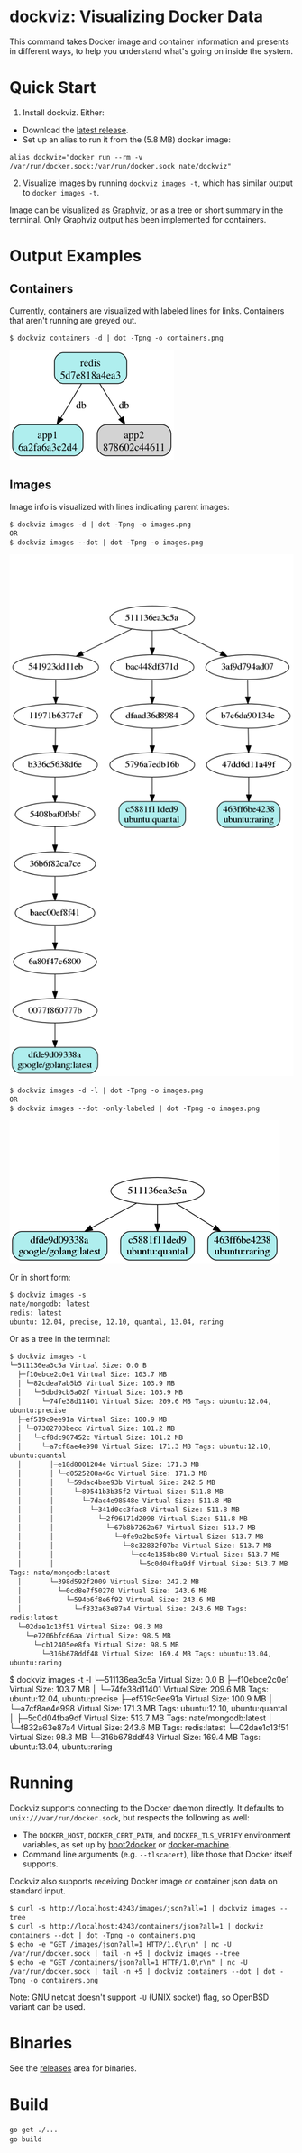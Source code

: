 # dockviz: Visualizing Docker Data

This command takes Docker image and container information and presents in
different ways, to help you understand what's going on inside the system.

# Quick Start

1. Install dockviz.  Either:
  * Download the [latest release](https://github.com/justone/dockviz/releases).
  * Set up an alias to run it from the (5.8 MB) docker image: 

  ```
  alias dockviz="docker run --rm -v /var/run/docker.sock:/var/run/docker.sock nate/dockviz"
  ```
2. Visualize images by running `dockviz images -t`, which has similar output to `docker images -t`.

Image can be visualized as [Graphviz](http://www.graphviz.org), or as a tree or short summary in the terminal.  Only Graphviz output has been implemented for containers.

# Output Examples

## Containers

Currently, containers are visualized with labeled lines for links.  Containers that aren't running are greyed out.

```
$ dockviz containers -d | dot -Tpng -o containers.png
```

![](sample/containers.png "Container")

## Images

Image info is visualized with lines indicating parent images:

```
$ dockviz images -d | dot -Tpng -o images.png
OR
$ dockviz images --dot | dot -Tpng -o images.png
```

![](sample/images.png "Image")

```
$ dockviz images -d -l | dot -Tpng -o images.png
OR
$ dockviz images --dot -only-labeled | dot -Tpng -o images.png
```

![](sample/images_only_labeled.png "Image")

Or in short form:

```
$ dockviz images -s
nate/mongodb: latest
redis: latest
ubuntu: 12.04, precise, 12.10, quantal, 13.04, raring
```

Or as a tree in the terminal:

```
$ dockviz images -t
└─511136ea3c5a Virtual Size: 0.0 B
  ├─f10ebce2c0e1 Virtual Size: 103.7 MB
  │ └─82cdea7ab5b5 Virtual Size: 103.9 MB
  │   └─5dbd9cb5a02f Virtual Size: 103.9 MB
  │     └─74fe38d11401 Virtual Size: 209.6 MB Tags: ubuntu:12.04, ubuntu:precise
  ├─ef519c9ee91a Virtual Size: 100.9 MB
  │ └─07302703becc Virtual Size: 101.2 MB
  │   └─cf8dc907452c Virtual Size: 101.2 MB
  │     └─a7cf8ae4e998 Virtual Size: 171.3 MB Tags: ubuntu:12.10, ubuntu:quantal
  │       │─e18d8001204e Virtual Size: 171.3 MB
  │       │ └─d0525208a46c Virtual Size: 171.3 MB
  │       │   └─59dac4bae93b Virtual Size: 242.5 MB
  │       │     └─89541b3b35f2 Virtual Size: 511.8 MB
  │       │       └─7dac4e98548e Virtual Size: 511.8 MB
  │       │         └─341d0cc3fac8 Virtual Size: 511.8 MB
  │       │           └─2f96171d2098 Virtual Size: 511.8 MB
  │       │             └─67b8b7262a67 Virtual Size: 513.7 MB
  │       │               └─0fe9a2bc50fe Virtual Size: 513.7 MB
  │       │                 └─8c32832f07ba Virtual Size: 513.7 MB
  │       │                   └─cc4e1358bc80 Virtual Size: 513.7 MB
  │       │                     └─5c0d04fba9df Virtual Size: 513.7 MB Tags: nate/mongodb:latest
  │       └─398d592f2009 Virtual Size: 242.2 MB
  │         └─0cd8e7f50270 Virtual Size: 243.6 MB
  │           └─594b6f8e6f92 Virtual Size: 243.6 MB
  │             └─f832a63e87a4 Virtual Size: 243.6 MB Tags: redis:latest
  └─02dae1c13f51 Virtual Size: 98.3 MB
    └─e7206bfc66aa Virtual Size: 98.5 MB
      └─cb12405ee8fa Virtual Size: 98.5 MB
        └─316b678ddf48 Virtual Size: 169.4 MB Tags: ubuntu:13.04, ubuntu:raring
```
$ dockviz images -t -l
└─511136ea3c5a Virtual Size: 0.0 B
  ├─f10ebce2c0e1 Virtual Size: 103.7 MB
  │ └─74fe38d11401 Virtual Size: 209.6 MB Tags: ubuntu:12.04, ubuntu:precise
  ├─ef519c9ee91a Virtual Size: 100.9 MB
  │ └─a7cf8ae4e998 Virtual Size: 171.3 MB Tags: ubuntu:12.10, ubuntu:quantal
  │   ├─5c0d04fba9df Virtual Size: 513.7 MB Tags: nate/mongodb:latest
  │   └─f832a63e87a4 Virtual Size: 243.6 MB Tags: redis:latest
  └─02dae1c13f51 Virtual Size: 98.3 MB
    └─316b678ddf48 Virtual Size: 169.4 MB Tags: ubuntu:13.04, ubuntu:raring

# Running

Dockviz supports connecting to the Docker daemon directly.  It defaults to `unix:///var/run/docker.sock`, but respects the following as well:

* The `DOCKER_HOST`, `DOCKER_CERT_PATH`, and `DOCKER_TLS_VERIFY` environment variables, as set up by [boot2docker](http://boot2docker.io/) or [docker-machine](https://docs.docker.com/machine/).
* Command line arguments (e.g. `--tlscacert`), like those that Docker itself supports.

Dockviz also supports receiving Docker image or container json data on standard input.

```
$ curl -s http://localhost:4243/images/json?all=1 | dockviz images --tree
$ curl -s http://localhost:4243/containers/json?all=1 | dockviz containers --dot | dot -Tpng -o containers.png
$ echo -e "GET /images/json?all=1 HTTP/1.0\r\n" | nc -U /var/run/docker.sock | tail -n +5 | dockviz images --tree
$ echo -e "GET /containers/json?all=1 HTTP/1.0\r\n" | nc -U /var/run/docker.sock | tail -n +5 | dockviz containers --dot | dot -Tpng -o containers.png
```

Note: GNU netcat doesn't support `-U` (UNIX socket) flag, so OpenBSD variant can be used.

# Binaries

See the [releases](https://github.com/justone/dockviz/releases) area for binaries.

# Build

```bash
go get ./...
go build
```
